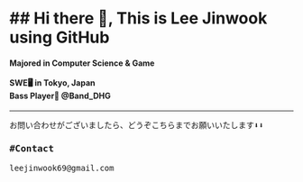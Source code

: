 
<h1>## Hi there 👋, This is Lee Jinwook using GitHub</h1>
<h4>Majored in Computer Science & Game<br><br>
  SWE🖥️ in Tokyo, Japan<br>
  Bass Player🎸 @Band_DHG<br>
  
</h4>
<hr>
<pre>
お問い合わせがございましたら、どうぞこちらまでお願いいたします⬇️⬇️
<h3>#Contact</h3>leejinwook69@gmail.com<br>
</pre>
